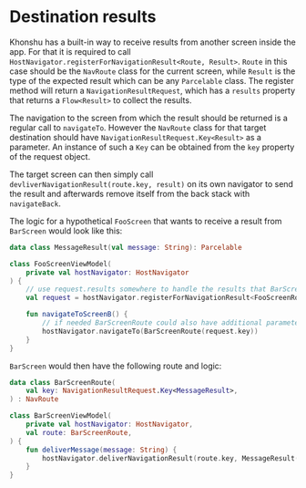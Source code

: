 # Destination results

Khonshu has a built-in way to receive results from another screen inside the app. For that
it is required to call `HostNavigator.registerForNavigationResult<Route, Result>`. `Route` in this
case should be the `NavRoute` class for the current screen, while `Result` is the type of the
expected result which can be any `Parcelable` class. The register method
will return a `NavigationResultRequest`, which has a `results` property that returns a
`Flow<Result>` to collect the results.

The navigation to the screen from which the result should be returned is a regular call to
`navigateTo`. However the `NavRoute` class for that target destination should have
`NavigationResultRequest.Key<Result>` as a parameter. An instance of such a `Key` can be obtained
from the `key` property of the request object.

The target screen can then simply call `devliverNavigationResult(route.key, result)` on its own
navigator to send the result and afterwards remove itself from the back stack with `navigateBack`.

The logic for a hypothetical `FooScreen` that wants to receive a result from `BarScreen` would look
like this:
```kotlin
data class MessageResult(val message: String): Parcelable

class FooScreenViewModel(
    private val hostNavigator: HostNavigator
) {
    // use request.results somewhere to handle the results that BarScreen delivers
    val request = hostNavigator.registerForNavigationResult<FooScreenRoute, MessageResult>()

    fun navigateToScreenB() {
        // if needed BarScreenRoute could also have additional parameters
        hostNavigator.navigateTo(BarScreenRoute(request.key))
    }
}
```

`BarScreen` would then have the following route and logic:
```kotlin
data class BarScreenRoute(
    val key: NavigationResultRequest.Key<MessageResult>,
) : NavRoute

class BarScreenViewModel(
    private val hostNavigator: HostNavigator,
    val route: BarScreenRoute,
) {
    fun deliverMessage(message: String) {
        hostNavigator.deliverNavigationResult(route.key, MessageResult(message))
    }
}
```

